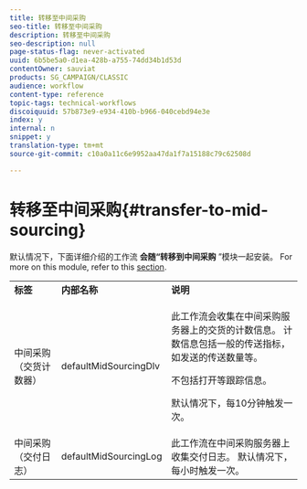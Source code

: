```yaml
---
title: 转移至中间采购
seo-title: 转移至中间采购
description: 转移至中间采购
seo-description: null
page-status-flag: never-activated
uuid: 6b5be5a0-d1ea-428b-a755-74dd34b1d53d
contentOwner: sauviat
products: SG_CAMPAIGN/CLASSIC
audience: workflow
content-type: reference
topic-tags: technical-workflows
discoiquuid: 57b873e9-e934-410b-b966-040cebd94e3e
index: y
internal: n
snippet: y
translation-type: tm+mt
source-git-commit: c10a0a11c6e9952aa47da1f7a15188c79c62508d

---
```



# 转移至中间采购{#transfer-to-mid-sourcing}

默认情况下，下面详细介绍的工作流 **会随“转移到中间采购** ”模块一起安装。 For more on this module, refer to this [section](../../installation/using/mid-sourcing-deployment.md).

<table> 
 <tbody> 
  <tr> 
   <td> <strong>标签</strong><br /> </td> 
   <td> <strong>内部名称</strong><br /> </td> 
   <td> <strong>说明</strong><br /> </td> 
  </tr> 
  <tr> 
   <td> <span class="uicontrol">中间采购（交货计数器）</span><br /> </td> 
   <td> <span class="uicontrol">defaultMidSourcingDlv</span><br /> </td> 
   <td> <p>此工作流会收集在中间采购服务器上的交货的计数信息。 计数信息包括一般的传送指标，如发送的传送数量等。</p> <p>不包括打开等跟踪信息。</p> <p>默认情况下，每10分钟触发一次。</p> </td> 
  </tr> 
  <tr> 
   <td> <span class="uicontrol">中间采购（交付日志）</span><br /> </td> 
   <td> <span class="uicontrol">defaultMidSourcingLog</span><br /> </td> 
   <td> 此工作流在中间采购服务器上收集交付日志。 默认情况下，每小时触发一次。<br /> </td> 
  </tr> 
 </tbody> 
</table>

